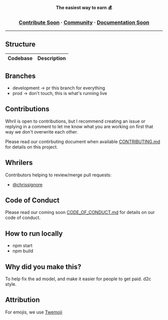 <a href="https://www.whril.com"><p align="center"></a>

<p align="center">
  <strong>The easiest way to earn 💰</strong>
</p>

<h3 align="center">
  <a href="">Contribute Soon</a>
  <span> · </span>
  <a href="https://discord.gg/xY9rwJhy">Community</a>
  <span> · </span>
  <a href="">Documentation Soon</a>
</h3>

---

## Structure

| Codebase             |      Description      |
| :------------------- | :-------------------: |

## Branches

- development -> pr this branch for everything
- prod -> don't touch, this is what's running live

## Contributions

Whril is open to contributions, but I recommend creating an issue or replying in a comment to let me know what you are working on first that way we don't overwrite each other.

Please read our contirbuting document when available [CONTRIBUTING.md](https://www.github.com/) for details on this project.

## Whrilers

Contributors helping to review/merge pull requests:

- [@chrissignore](https://github.com/chrissignore)

## Code of Conduct

Please read our coming soon [CODE_OF_CONDUCT.md](https://github.com/) for details on our code of conduct.

## How to run locally

- npm start
- npm build

## Why did you make this?

To help fix the ad model, and make it easier for people to get paid. d2c style.

## Attribution

For emojis, we use [Twemoji](https://twemoji.twitter.com/)
